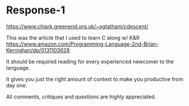 # Response-1

<https://www.chiark.greenend.org.uk/~sgtatham/cdescent/>

This was the article that I used to learn C along w/ K&R
<https://www.amazon.com/Programming-Language-2nd-Brian-Kernighan/dp/0131103628>

It should be required reading for every experienced newcomer to the
language.

It gives you just the right amount of context to make you productive
from day one.

All comments, critiques and questions are highly appreciated.
